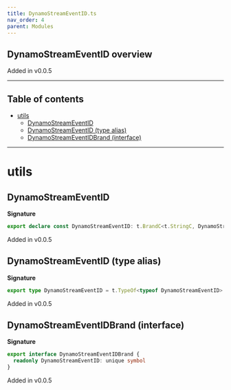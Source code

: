 ```yaml
---
title: DynamoStreamEventID.ts
nav_order: 4
parent: Modules
---
```


## DynamoStreamEventID overview

Added in v0.0.5

---

<h2 class="text-delta">Table of contents</h2>

- [utils](#utils)
  - [DynamoStreamEventID](#dynamostreameventid)
  - [DynamoStreamEventID (type alias)](#dynamostreameventid-type-alias)
  - [DynamoStreamEventIDBrand (interface)](#dynamostreameventidbrand-interface)

---

# utils

## DynamoStreamEventID

**Signature**

```ts
export declare const DynamoStreamEventID: t.BrandC<t.StringC, DynamoStreamEventIDBrand>
```

Added in v0.0.5

## DynamoStreamEventID (type alias)

**Signature**

```ts
export type DynamoStreamEventID = t.TypeOf<typeof DynamoStreamEventID>
```

Added in v0.0.5

## DynamoStreamEventIDBrand (interface)

**Signature**

```ts
export interface DynamoStreamEventIDBrand {
  readonly DynamoStreamEventID: unique symbol
}
```

Added in v0.0.5
